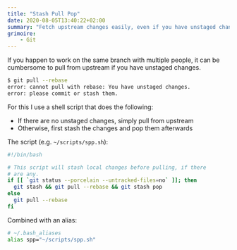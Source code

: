 ```yaml
---
title: "Stash Pull Pop"
date: 2020-08-05T13:40:22+02:00
summary: "Fetch upstream changes easily, even if you have unstaged changes."
grimoire:
    - Git
---
```


If you happen to work on the same branch with multiple people, it can be
cumbersome to pull from upstream if you have unstaged changes.

```bash
$ git pull --rebase
error: cannot pull with rebase: You have unstaged changes.
error: please commit or stash them.
```

For this I use a shell script that does the following:

- If there are no unstaged changes, simply pull from upstream
- Otherwise, first stash the changes and pop them afterwards

The script (e.g. `~/scripts/spp.sh`):

```bash
#!/bin/bash

# This script will stash local changes before pulling, if there
# are any.
if [[ `git status --porcelain --untracked-files=no` ]]; then
  git stash && git pull --rebase && git stash pop
else
  git pull --rebase
fi
```

Combined with an alias:

```bash
# ~/.bash_aliases
alias spp="~/scripts/spp.sh"
```
